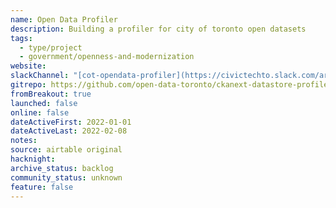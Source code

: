```yaml
---
name: Open Data Profiler
description: Building a profiler for city of toronto open datasets
tags:
  - type/project
  - government/openness-and-modernization
website:
slackChannel: "[cot-opendata-profiler](https://civictechto.slack.com/archives/C0309BMKHTN)"
gitrepo: https://github.com/open-data-toronto/ckanext-datastore-profiler
fromBreakout: true
launched: false
online: false
dateActiveFirst: 2022-01-01
dateActiveLast: 2022-02-08
notes:
source: airtable original
hacknight:
archive_status: backlog
community_status: unknown
feature: false
---
```

